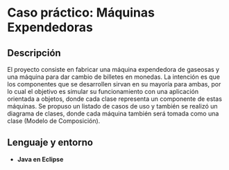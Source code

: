 <h1>Caso práctico: Máquinas Expendedoras</h1>

<h2>Descripción</h2>
El proyecto consiste en fabricar una máquina expendedora de gaseosas y una máquina para dar cambio de billetes en monedas. La intención es que los componentes que se desarrollen sirvan en su mayoría para ambas, por lo cual el objetivo es simular su funcionamiento con una aplicación orientada a objetos, donde cada clase representa un componente de estas máquinas. Se propuso un listado de casos de uso y también se realizó un diagrama de clases, donde cada máquina también será tomada como una clase (Modelo de Composición). 

<h2>Lenguaje y entorno</h2>

- <b>Java en Eclipse</b> 
